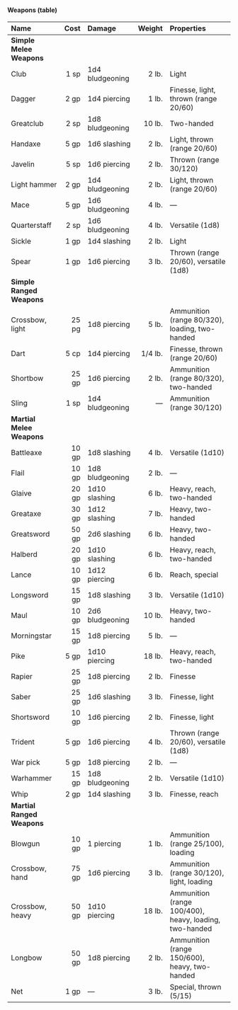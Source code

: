 #### Weapons (table)

| Name            |  Cost | Damage          |  Weight | Properties                            |
|:----------------|------:|:----------------|--------:|:--------------------------------------|
| **Simple Melee Weapons** | | | | |
| Club            |  1 sp | 1d4 bludgeoning |   2 lb. | Light                                 |
| Dagger          |  2 gp | 1d4 piercing    |   1 lb. | Finesse, light, thrown (range 20/60)  |
| Greatclub       |  2 sp | 1d8 bludgeoning |  10 lb. | Two-handed                            |
| Handaxe         |  5 gp | 1d6 slashing    |   2 lb. | Light, thrown (range 20/60)           |
| Javelin         |  5 sp | 1d6 piercing    |   2 lb. | Thrown (range 30/120)                 |
| Light hammer    |  2 gp | 1d4 bludgeoning |   2 lb. | Light, thrown (range 20/60)           |
| Mace            |  5 gp | 1d6 bludgeoning |   4 lb. | —                                     |
| Quarterstaff    |  2 sp | 1d6 bludgeoning |   4 lb. | Versatile (1d8)                       |
| Sickle          |  1 gp | 1d4 slashing    |   2 lb. | Light                                 |
| Spear           |  1 gp | 1d6 piercing    |   3 lb. | Thrown (range 20/60), versatile (1d8) |
| **Simple Ranged Weapons** | | | | |
| Crossbow, light | 25 pg | 1d8 piercing    |   5 lb. | Ammunition (range 80/320), loading, two-handed |
| Dart            |  5 cp | 1d4 piercing    | 1/4 lb. | Finesse, thrown (range 20/60)         |
| Shortbow        | 25 gp | 1d6 piercing    |   2 lb. | Ammunition (range 80/320), two-handed |
| Sling           |  1 sp | 1d4 bludgeoning |       — | Ammunition (range 30/120)             |
| **Martial Melee Weapons** | | | | |
| Battleaxe       | 10 gp | 1d8 slashing    |   4 lb. | Versatile (1d10)                      |
| Flail           | 10 gp | 1d8 bludgeoning |   2 lb. | —                                     |
| Glaive          | 20 gp | 1d10 slashing   |   6 lb. | Heavy, reach, two-handed              |
| Greataxe        | 30 gp | 1d12 slashing   |   7 lb. | Heavy, two-handed                     |
| Greatsword      | 50 gp | 2d6 slashing    |   6 lb. | Heavy, two-handed                     |
| Halberd         | 20 gp | 1d10 slashing   |   6 lb. | Heavy, reach, two-handed              |
| Lance           | 10 gp | 1d12 piercing   |   6 lb. | Reach, special                        |
| Longsword       | 15 gp | 1d8 slashing    |   3 lb. | Versatile (1d10)                      |
| Maul            | 10 gp | 2d6 bludgeoning |  10 lb. | Heavy, two-handed                     |
| Morningstar     | 15 gp | 1d8 piercing    |   5 lb. | —                                     |
| Pike            |  5 gp | 1d10 piercing   |  18 lb. | Heavy, reach, two-handed              |
| Rapier          | 25 gp | 1d8 piercing    |   2 lb. | Finesse                               |
| Saber           | 25 gp | 1d6 slashing    |   3 lb. | Finesse, light                        |
| Shortsword      | 10 gp | 1d6 piercing    |   2 lb. | Finesse, light                        |
| Trident         |  5 gp | 1d6 piercing    |   4 lb. | Thrown (range 20/60), versatile (1d8) |
| War pick        |  5 gp | 1d8 piercing    |   2 lb. | —                                     |
| Warhammer       | 15 gp | 1d8 bludgeoning |   2 lb. | Versatile (1d10)                      |
| Whip            |  2 gp | 1d4 slashing    |   3 lb. | Finesse, reach                        |
| **Martial Ranged Weapons** | | | | |
| Blowgun         | 10 gp | 1 piercing      |   1 lb. | Ammunition (range 25/100), loading    |
| Crossbow, hand  | 75 gp | 1d6 piercing    |   3 lb. | Ammunition (range 30/120), light, loading |
| Crossbow, heavy | 50 gp | 1d10 piercing   |  18 lb. | Ammunition (range 100/400), heavy, loading, two-handed |
| Longbow         | 50 gp | 1d8 piercing    |   2 lb. | Ammunition (range 150/600), heavy, two-handed |
| Net             |  1 gp | —               |   3 lb. | Special, thrown (5/15)                |
